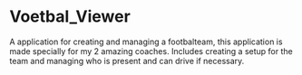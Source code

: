 # Voetbal_Viewer
A application for creating and managing a footbalteam, this application is made specially for my 2 amazing coaches. Includes creating a setup for the team and managing who is present and can drive if necessary.  
